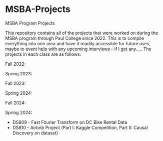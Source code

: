 # MSBA-Projects
MSBA Program Projects

This repository contains all of the projects that were worked on during the MSBA program through Paul College since 2022. This is to compile everything into one area and have it readily accessible for future uses, maybe to event help with any upcoming interviews - if I get any..... The projects in each class are as follows:

Fall 2022:

Spring 2023:

Fall 2023:

Spring 2024:

Fall 2024:

Spring 2024:
-  DS809 - Fast Fourier Transform on DC Bike Rental Data
-  DS810 - Airbnb Project (Part I: Kaggle Competition, Part II: Causal Discovery on dataset)
